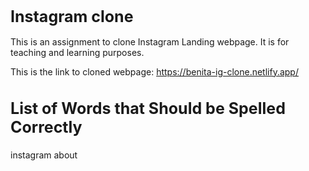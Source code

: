 <h1 style="font-size: 25px;">Instagram clone</h1>


This is an assignment to clone Instagram Landing webpage.
It is for teaching and learning purposes.

This is the link to cloned webpage: https://benita-ig-clone.netlify.app/

<h2 style="font-size: 25px;">List of Words that Should be Spelled Correctly</h2>
instagram
about
